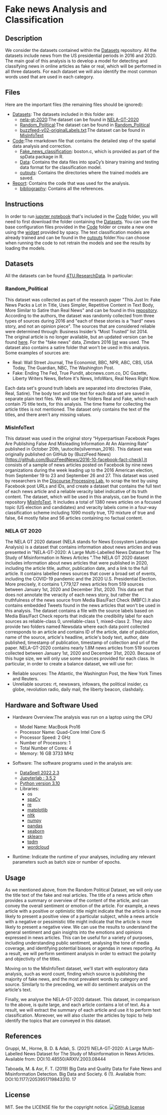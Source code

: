 # Fake news Analysis and Classification

## Description
We consider the datasets contained within the [Datasets](./Datasets) repository. All the datasets include news from the US presidential periods in 2016 and 2020.
The main goal of this analysis is to develop a model for detecting and classifying news in online articles as fake or real, which will be performed in all three datasets.
For each dataset we will also identify the most common words used that are used in each category.

## Files
Here are the important files (the remaining files should be ignored):

* [Datasets](./Datasets): The datasets included in this folder are:
  * [nela-gt-2020](./Datasets/nela-gt-2020):The dataset can be found in [NELA-GT-2020](https://dataverse.harvard.edu/dataset.xhtml?persistentId=doi:10.7910/DVN/CHMUYZ)
  * [Random_Political](./Datasets/Random_Political):The dataset can be found in [Random_Political](https://github.com/BenjaminDHorne/fakenewsdata1)
  * [buzzfeed-v02-originalLabels.txt](./Datasets/buzzfeed-v02-originalLabels.txt):The dataset can be found in [MisInfoText](https://github.com/sfu-discourse-lab/MisInfoText#readme)
* [Code](./Code):The rmarkdown file that contains the detailed step of the spatial data analysis and correction.
  * [Fake_news_classification](./Code/Fake_news_classification.ipynb): boston.c, which is provided as part of the spData package in R.
  * [Data](./Code/data): Contains the data files into spaCy’s binary training and testing data format for the classification model.
  * [outputs](./Code/outputs): Contains the directories where the trained models are saved.
* [Report](./Report): Contains the code that was used for the analysis.
  * [bibliography](./Report/bibliography): Contains all the references.

## Instructions

In order to run [jupyter notebook](./Code/Fake_news_classification.ipynb) that's included in the [Code](./Code) folder, you will need to first download the folder containing the [Datasets](./Datasets).
You can use the base configuration files provided in the [Code](./Code) folder or create a new one using the [widget](https://spacy.io/usage/training#quickstart) provided by spacy.
The text classification models are already trained and can be found in the [outputs](./Code/outputs) folder.You can choose when running the code to not retrain the models and see the results by loading the models.

## Datasets

All the datasets can be found [4TU.ResearchData](https://data.4tu.nl/articles/dataset/Repository_of_fake_news_detection_datasets/14151755).
In particular:

### Random_Political
This dataset was collected as part of the research paper "This Just In: Fake News Packs a Lot in Title, Uses Simpler, Repetitive Content in Text Body, More Similar to Satire than Real News" 
and can be found in this [repository](https://github.com/BenjaminDHorne/fakenewsdata1).
According to the authors, the dataset was randomly collected from three types of sources during 2016 
and "each of these stories is a “hard” news story, and not an opinion piece". 
The sources  that are considered reliable were determined through: Business Insider’s “Most Trusted” list 2014.  
The original article is no longer available, but an updated version can be found [here](https://www.businessinsider.com/most-and-least-trusted-news-outlets-in-america-2017-3). 
For the "fake news" data, Zimdars 2016 [list](https://docs.google.com/document/d/10eA5-mCZLSS4MQY5QGb5ewC3VAL6pLkT53V_81ZyitM/preview) was used. 
The dataset also contains a satire folder that won't be used in this analysis. Some examples of sources are:

* Real: Wall Street Journal, The Economist, BBC, NPR, ABC, CBS, USA Today, The Guardian, NBC, The Washington Post.
* Fake: Ending The Fed, True Pundit, abcnews.com.co, DC Gazette, Liberty Writers News, Before it's News, InfoWars, Real News Right Now.

Each data set's ground truth labels are separated into directories (Fake, Real, Satire). 
The body text and title text for each data set are saved in separate plain text files. 
We will use the folders Real and Fake, which each contain 75 title texts, for this analysis. 
The time frame for collecting the article titles is not mentioned. 
The dataset only contains the text of the titles, and there aren't any missing values.

### MisInfoText
This dataset was used in the original story “Hyperpartisan Facebook Pages Are Publishing False And Misleading Information At An Alarming Rate” 
published in October 20th, \autocite{silverman_2016}. This dataset was originally published on GitHub by 
(BuzzFeed News)[https://github.com/BuzzFeedNews/2016-10-facebook-fact-check].It consists of a sample of news articles
posted on Facebook by nine news organizations during the week leading up to the 2016 American election,
from September 19 to 23 and September 26 and 27.
This dataset was used by researchers in the [Discourse Processing Lab](http://www.sfu.ca/discourse-lab/software_and_data/demo.html), 
to scrap the text by using Facebook post URLs and IDs, and create a dataset that contains the full text of each news 
article and a reliable veracity label indicative of its truth content. 
The dataset, which will be used in this analysis, can be found in the repository [MisInfoText](https://github.com/sfu-discourse-lab/MisInfoText#readme). 
It includes a total of 1380 news articles on a focused topic (US election and candidates) and veracity labels come in 
a four-way classification scheme including 1090 mostly true, 170 mixture of true and false, 64 mostly false and 
56 articles containing no factual content.

### NELA GT 2020
The NELA GT 2020 dataset (NELA stands for News Ecosystem Landscape Analysis) is a dataset that contains information 
about news articles and was presented in 
"NELA-GT-2020: A Large Multi-Labelled News Dataset for The Study of Misinformation in News Articles ".The NELA GT 2020 dataset includes information about news articles that were published in 2020, including the article title, author, publication date, and a link to the full article. It contains labelled news sources that  cover  a  broad  set  of  events,  including  the  COVID-19 pandemic and the 2020 U.S. Presidential Election. More precisely, it contains 1,779,127 news articles from 519  sources between January  1st,  2020 and December 31st,  2020.  This data set that does not annotate the veracity of each news story, but rather the truthfulness of the news source from Media Bias/Fact Check (MBFC).It also contains embedded Tweets found in the news articles that won't be used in this analysis.
The dataset contains a file with the source labels based on Media Bias/Fact Check reports that indicate the credibility label for each sources as reliable-class 0, unreliable-class 1, mixed-class 2. They also provide two folders named Newsdata where each data point collected corresponds to an article and contains ID of the article, date of publication, name of the source, article's headline, article's body text, author, date published, timestamp of publication, timestamp of collection and url of the paper. NELA-GT-2020 contains nearly 1.8M news articles from 519 sources collected between January 1st, 2020 and December 31st, 2020.
Because of this huge size, we will only use some sources provided for each class. In particular, in order to create a balance dataset, we will use for:
* Reliable sources: The Atlantic, the Washington Post, the New York Times and Reuters.
* Unreliable sources:  rt, newswars, infowars, the political insider, cs globe, revolution radio, daily mail, the liberty beacon, clashdaily.


## Hardware and Software Used
- Hardware Overview:The analysis was run on a laptop using the CPU
  - Model Name: MacBook Pro16 
  - Processor Name: Quad-Core Intel Core i5 
  - Processor Speed: 2 GHz 
  - Number of Processors: 1 
  - Total Number of Cores: 4 
  - Memory: 16 GB 3733 MHz
- Software: The software programs used in the analysis are:
  - [DataSpell 2022.2.3](https://www.jetbrains.com/dataspell/)
  - [Jupyterlab : 3.5.2](https://jupyter.org/)
  - [Python version 3.10](https://www.python.org/downloads/release/python-3100/)
  - Libraries:
    - os
    - [spaCy](https://spacy.io/)
    - [re](https://pypi.org/project/regex/)
    - [matplotlib](https://pypi.org/project/matplotlib/)
    - [nltk](https://www.nltk.org/)
    - [numpy](https://numpy.org/)
    - [pandas](https://pandas.pydata.org/)
    - [seaborn](https://seaborn.pydata.org/) 
    - [sklearn](https://scikit-learn.org/stable/)
    - [tqdm](https://tqdm.github.io/)
    - [wordcloud](https://amueller.github.io/word_cloud/)

- Runtime: Indicate the runtime of your analyses, including any relevant parameters such as batch size or number of epochs.


## Usage
As we mentioned above, from the Random Political Dataset, we will only use the title text of the fake and real articles.
The title of a news article often provides a summary or overview of the content of the article,
and can convey the overall sentiment or emotion of the article. 
For example, a news article with a positive or optimistic title might indicate that the article is more likely to 
present a positive view of a particular subject, while a news article with a negative or pessimistic title might 
indicate that the article is more likely to present a negative view. We can use the results to understand the general 
sentiment and gain insights into the emotions and opinions expressed in news articles. 
This can be useful for a variety of purposes, including understanding public sentiment, analysing the tone of media 
coverage, and identifying potential biases or agendas in news reporting. As a result, we will perform sentiment 
analysis in order to extract the polarity and objectivity of the titles.

Moving on to the MisInfoText dataset, we'll start with exploratory data analysis, such as word count, 
finding which source is publishing the majority of fake news, and the most prevalent words by category and source.
Similarly to the preceding, we will do sentiment analysis on the article's text.

Finally, we analyse the NELA-GT-2020 dataset. This dataset, in comparison to the above, is quite large, 
and each article contains a lot of text. As a result, we will extract the summary of each article and use it to 
perform text classification. Moreover, we will also cluster the articles by topic to help identify the topics 
that are conveyed in this dataset.

## References
Gruppi, M., Horne, B. D. & Adalı, S. (2021) NELA-GT-2020: A Large Multi-Labelled News Dataset for
The Study of Misinformation in News Articles. Available from: DOI:10.48550/ARXIV.2003.08444

Taboada, M. & Asr, F. T. (2019) Big Data and Quality Data for Fake News and Misinformation Detection. Big Data and Society. 6 (1). Available from: DOI:10.1177/2053951719843310.
17

## License

MIT. See the LICENSE file for the copyright notice.
[![GitHub license](https://img.shields.io/badge/license-MIT-blue.svg)](https://github.com/your-username/project-title/blob/master/LICENSE)




